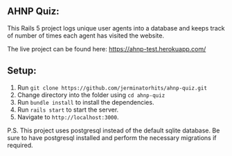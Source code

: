 ## AHNP Quiz:

This Rails 5 project logs unique user agents into a database and keeps track of number of times each agent has visited the website.

The live project can be found here: https://ahnp-test.herokuapp.com/

## Setup:

1. Run `git clone https://github.com/jerminatorhits/ahnp-quiz.git`
2. Change directory into the folder using `cd ahnp-quiz`
3. Run `bundle install` to install the dependencies.
4. Run `rails start` to start the server.
5. Navigate to `http://localhost:3000`.

P.S. This project uses postgresql instead of the default sqlite database. Be sure to have postgresql installed and perform the necessary migrations if required.

